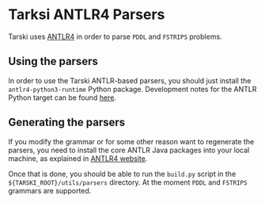 # Tarksi ANTLR4 Parsers

Tarski uses [ANTLR4](http://www.antlr.org/) in order to parse `PDDL` and `FSTRIPS` problems.

## Using the parsers
In order to use the Tarski ANTLR-based parsers, you should just install the `antlr4-python3-runtime` Python package.
Development notes for the ANTLR Python target can be found
[here](https://github.com/antlr/antlr4/blob/master/doc/python-target.md).

## Generating the parsers
If you modify the grammar or for some other reason want to regenerate the parsers, you need to install the core ANTLR
Java packages into your local machine, as explained in [ANTLR4 website](http://www.antlr.org/).

Once that is done, you should be able to run the `build.py` script in the `${TARSKI_ROOT}/utils/parsers` directory. 
At the moment `PDDL` and `FSTRIPS` grammars are supported. 


